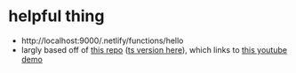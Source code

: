 # helpful thing

- http://localhost:9000/.netlify/functions/hello
- largly based off of [this repo](https://github.com/netlify/create-react-app-lambda) ([ts version here](https://github.com/sw-yx/create-react-app-lambda-typescript)), which links to [this youtube demo](https://youtu.be/3ldSM98nCHI)
